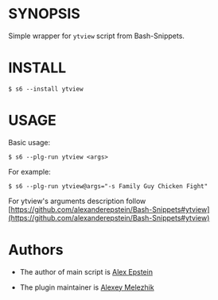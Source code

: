 # SYNOPSIS

Simple wrapper for `ytview` script from Bash-Snippets.

# INSTALL

    $ s6 --install ytview

# USAGE

Basic usage:

    $ s6 --plg-run ytview <args>

For example:

    $ s6 --plg-run ytview@args="-s Family Guy Chicken Fight"

For ytview's arguments description follow [https://github.com/alexanderepstein/Bash-Snippets#ytview](https://github.com/alexanderepstein/Bash-Snippets#ytview)

# Authors

* The author of main script is [Alex Epstein](https://github.com/alexanderepstein)

* The plugin maintainer is [Alexey Melezhik](https://github.com/melezhik/)




